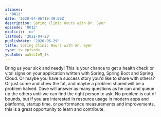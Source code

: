 ```yaml
---
aliases:
- '0012'
date: '2020-04-06T19:49:59Z'
description: Spring Clinic Hours with Dr. Syer
episode: '0012'
explicit: 'no'
lastmod: '2021-04-20'
publishdate: '2020-05-29'
title: Spring Clinic Hours with Dr. Syer
type: tv-episode
youtube: uw5sLIwM_1k
---
```


Bring us your sick and needy! This is your chance to get a health check or vital signs on your application written with Spring, Spring Boot and Spring Cloud. Or maybe you have a success story you'd like to share with others? Or just come and chew the fat, and maybe a problem shared will be a problem halved. Dave will answer as many questions as he can and queue up the others until we can find the right person to ask. No problem is out of bounds, but if you are interested in resource usage in modern apps and platforms, startup time, or performance measurements and improvements, this is a great opportunity to learn and contribute.